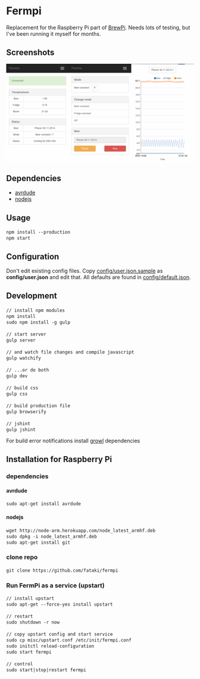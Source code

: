 # Fermpi
  Replacement for the Raspberry Pi part of [BrewPi](http://www.brewpi.com/).
  Needs lots of testing, but I've been running it myself for months.
  
## Screenshots
![screenshot](https://raw.githubusercontent.com/akileh/fermpi/master/screenshots/thumbs.png)

## Dependencies
* [avrdude](http://savannah.nongnu.org/projects/avrdude/)
* [nodejs](http://nodejs.org/)

## Usage
    npm install --production
    npm start

## Configuration
Don't edit existing config files. Copy [config/user.json.sample](./config/user.json.sample) as **config/user.json** and edit that.
All defaults are found in [config/default.json](./config/default.json).

## Development
    // install npm modules
    npm install
    sudo npm install -g gulp

    // start server
    gulp server

    // and watch file changes and compile javascript
    gulp watchify

    // ...or do both
    gulp dev

    // build css
    gulp css

    // build production file
    gulp browserify

    // jshint
    gulp jshint

For build error notifications install [growl](https://www.npmjs.org/package/growl) dependencies

## Installation for Raspberry Pi

### dependencies

#### avrdude
    sudo apt-get install avrdude

#### nodejs
    wget http://node-arm.herokuapp.com/node_latest_armhf.deb
    sudo dpkg -i node_latest_armhf.deb
    sudo apt-get install git

### clone repo
    git clone https://github.com/fataki/fermpi

### Run FermPi as a service (upstart)
    // install upstart
    sudo apt-get --force-yes install upstart

    // restart
    sudo shutdown -r now

    // copy upstart config and start service
    sudo cp misc/upstart.conf /etc/init/fermpi.conf
    sudo initctl reload-configuration
    sudo start fermpi

    // control
    sudo start|stop|restart fermpi
